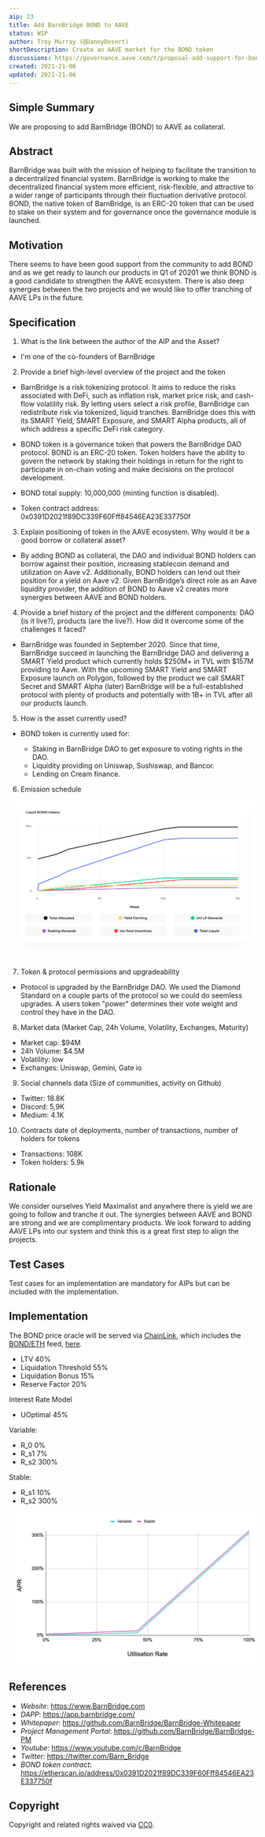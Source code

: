 ```yaml
---
aip: 23
title: Add BarnBridge BOND to AAVE
status: WIP
author: Troy Murray (@DannyDesert)
shortDescription: Create an AAVE market for the BOND token
discussions: https://governance.aave.com/t/proposal-add-support-for-bond-barnbridge/4486
created: 2021-21-06
updated: 2021-21-06
---
```


## Simple Summary

We are proposing to add BarnBridge (BOND) to AAVE as collateral.

## Abstract

BarnBridge was built with the mission of helping to facilitate the transition to a decentralized financial system. BarnBridge is working to make the decentralized financial system more efficient, risk-flexible, and attractive to a wider range of participants through their fluctuation derivative protocol. BOND, the native token of BarnBridge, is an ERC-20 token that can be used to stake on their system and for governance once the governance module is launched. 

## Motivation

There seems to have been good support from the community to add BOND and as we get ready to launch our products in Q1 of 20201 we think BOND is a good candidate to strengthen the AAVE ecosystem.  There is also deep synergies between the two projects and we would like to offer tranching of AAVE LPs in the future.

## Specification

1. What is the link between the author of the AIP and the Asset?
  
  - I'm one of the co-founders of BarnBridge

2. Provide a brief high-level overview of the project and the token
  
  - BarnBridge is a risk tokenizing protocol. It aims to reduce the risks associated with DeFi, such as inflation risk, market price risk, and cash-flow volatility   risk. By letting users select a risk profile, BarnBridge can redistribute risk via tokenized, liquid tranches. BarnBridge does this with its SMART Yield, SMART   Exposure, and SMART Alpha products, all of which address a specific DeFi risk category.

  - BOND token is a governance token that powers the BarnBridge DAO protocol. BOND is an ERC-20 token. Token holders have the ability to govern the network by       staking their holdings in return for the right to participate in on-chain voting and make decisions on the protocol development.

  - BOND total supply: 10,000,000 (minting function is disabled).
  - Token contract address: 0x0391D2021f89DC339F60Fff84546EA23E337750f

3. Explain positioning of token in the AAVE ecosystem. Why would it be a good borrow or collateral asset?
  
  - By adding BOND as collateral, the DAO and individual BOND holders can borrow against their position, increasing stablecoin demand and utilization on Aave v2. Additionally, BOND holders can lend out their position for a yield on Aave v2. Given BarnBridge’s direct role as an Aave liquidity provider, the addition of BOND to Aave v2 creates more synergies between AAVE and BOND holders.

4. Provide a brief history of the project and the different components: DAO (is it live?), products (are the live?). How did it overcome some of the challenges it faced?
  
  - BarnBridge was founded in September 2020. Since that time, BarnBridge succeed in launching the BarnBridge DAO and delivering a SMART Yield product which currently holds $250M+ in TVL with $157M providing to Aave. With the upcoming SMART Yield and SMART Exposure launch on Polygon, followed by the product we call SMART Secret and SMART Alpha (later) BarnBridge will be a full-established protocol with plenty of products and potentially with 1B+ in TVL after all our products launch.

5. How is the asset currently used?
  
  - BOND token is currently used for:

     - Staking in BarnBridge DAO to get exposure to voting rights in the DAO.
     - Liquidity providing on Uniswap, Sushiswap, and Bancor.
     - Lending on Cream finance.

6. Emission schedule
  
  ![alt text](https://github.com/BarnBridge/BarnBridge-Whitepaper/blob/master/images/emission.png)

7. Token & protocol permissions and upgradeability
  
  - Protocol is upgraded by the BarnBridge DAO.  We used the Diamond Standard on a couple parts of the protocol so we could do seemless upgrades.  A users token "power" determines their vote weight and control they have in the DAO.

8. Market data (Market Cap, 24h Volume, Volatility, Exchanges, Maturity)
  
  - Market cap: $94M
  - 24h Volume: $4.5M
  - Volatility: low
  - Exchanges: Uniswap, Gemini, Gate io

9. Social channels data (Size of communities, activity on Github)
  
  - Twitter: 18.8K
  - Discord: 5,9K
  - Medium: 4.1K

10. Contracts date of deployments, number of transactions, number of holders for tokens
  
  - Transactions: 108K
  - Token holders: 5.9k

## Rationale

We consider ourselves Yield Maximalist and anywhere there is yield we are going to follow and tranche it out.  The synergies between AAVE and BOND are strong and we are complimentary products.  We look forward to adding AAVE LPs into our system and think this is a great first step to align the projects. 

## Test Cases

Test cases for an implementation are mandatory for AIPs but can be included with the implementation.

## Implementation

The BOND price oracle will be served via [ChainLink](https://chain.link/), which includes the [BOND/ETH](https://docs.chain.link/docs/ethereum-addresses) feed, [here](https://etherscan.io/address/0xdd22A54e05410D8d1007c38b5c7A3eD74b855281).

- LTV 40%
- Liquidation Threshold 55%
- Liquidation Bonus 15%
- Reserve Factor 20%

Interest Rate Model

- UOptimal 45%

Variable:

- R_0 0%
- R_s1 7%
- R_s2 300%

Stable:

- R_s1 10%
- R_s2 300%

![](../assets/AIP-23/rate.png)

## References

- *Website*: https://www.BarnBridge.com
- *DAPP*: https://app.barnbridge.com/
- *Whitepaper*: https://github.com/BarnBridge/BarnBridge-Whitepaper
- *Project Management Portal*: https://github.com/BarnBridge/BarnBridge-PM
- *Youtube*: https://www.youtube.com/c/BarnBridge
- *Twitter*: https://twitter.com/Barn_Bridge
- *BOND token contract*: https://etherscan.io/address/0x0391D2021f89DC339F60Fff84546EA23E337750f

## Copyright

Copyright and related rights waived via [CC0](https://creativecommons.org/publicdomain/zero/1.0/).
